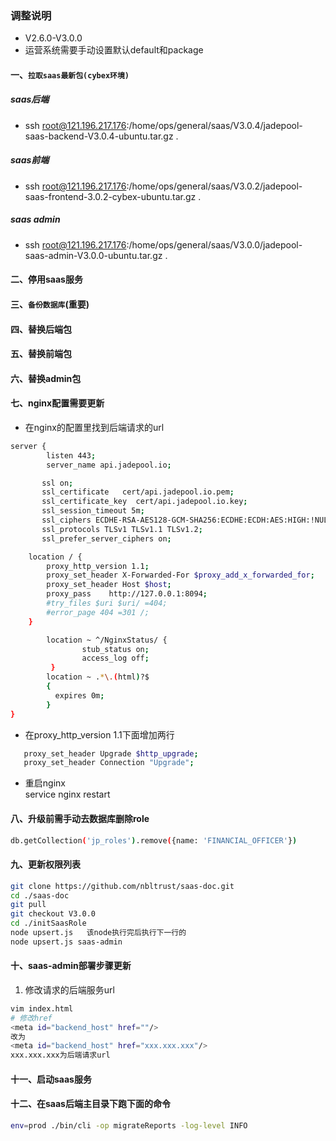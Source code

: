 ### 调整说明
- V2.6.0-V3.0.0
- 运营系统需要手动设置默认default和package
#### 一、`拉取saas最新包(cybex环境)`
##### saas后端
- ssh root@121.196.217.176:/home/ops/general/saas/V3.0.4/jadepool-saas-backend-V3.0.4-ubuntu.tar.gz .
##### saas前端
- ssh root@121.196.217.176:/home/ops/general/saas/V3.0.2/jadepool-saas-frontend-3.0.2-cybex-ubuntu.tar.gz .
##### saas admin
- ssh root@121.196.217.176:/home/ops/general/saas/V3.0.0/jadepool-saas-admin-V3.0.0-ubuntu.tar.gz .
#### 二、停用saas服务
#### 三、`备份数据库`(重要)
#### 四、替换后端包
#### 五、替换前端包
#### 六、替换admin包
#### 七、nginx配置需要更新
- 在nginx的配置里找到后端请求的url
```bash
server {
        listen 443;
        server_name api.jadepool.io;

       ssl on;
       ssl_certificate   cert/api.jadepool.io.pem;
       ssl_certificate_key  cert/api.jadepool.io.key;
       ssl_session_timeout 5m;
       ssl_ciphers ECDHE-RSA-AES128-GCM-SHA256:ECDHE:ECDH:AES:HIGH:!NULL:!aNULL:!MD5:!ADH:!RC4;
       ssl_protocols TLSv1 TLSv1.1 TLSv1.2;
       ssl_prefer_server_ciphers on;

    location / {
        proxy_http_version 1.1;
        proxy_set_header X-Forwarded-For $proxy_add_x_forwarded_for;
        proxy_set_header Host $host;
        proxy_pass    http://127.0.0.1:8094;
        #try_files $uri $uri/ =404;
        #error_page 404 =301 /;
    }

        location ~ ^/NginxStatus/ {
                stub_status on;
                access_log off;
         }
        location ~ .*\.(html)?$
        {
          expires 0m;
        }
}
 ```
 - 在proxy_http_version 1.1下面增加两行
 ```bash
    proxy_set_header Upgrade $http_upgrade;
    proxy_set_header Connection "Upgrade";
 ```
 - 重启nginx       
 service nginx restart
#### 八、升级前需手动去数据库删除role
```bash
db.getCollection('jp_roles').remove({name: 'FINANCIAL_OFFICER'})
```
#### 九、更新权限列表
```bash
git clone https://github.com/nbltrust/saas-doc.git
cd ./saas-doc
git pull
git checkout V3.0.0
cd ./initSaasRole
node upsert.js   该node执行完后执行下一行的
node upsert.js saas-admin
```
#### 十、saas-admin部署步骤更新

1. 修改请求的后端服务url
```bash
vim index.html
# 修改href
<meta id="backend_host" href=""/>
改为
<meta id="backend_host" href="xxx.xxx.xxx"/>
xxx.xxx.xxx为后端请求url
```

#### 十一、启动saas服务
#### 十二、在saas后端主目录下跑下面的命令
```bash
env=prod ./bin/cli -op migrateReports -log-level INFO
```
